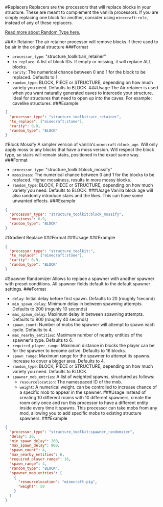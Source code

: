 #Replacers
Replacers are the processors that will replace blocks in your structure. These are meant to complement the vanilla processors. If you are simply replacing one block for another, consider using `minecraft:rule`, instead of any of these replacers. 

[Read more about Random Type here.](doc/random_type.md)

##Air Retainer
The air retainer processor will remove blocks if there used to be air in the original structure
###Format
* `processor_type`: "structure_toolkit:air_retainer"
* `to_replace`: A list of block IDs. If empty or missing, it will replace ALL blocks.
* `rarity`: The numerical chance between 0 and 1 for the block to be replaced. Defaults to 1.
* `random_type`: BLOCK, PIECE or STRUCTURE, depending on how much variety you need. Defaults to BLOCK.
###Usage
The Air retainer is used when you want naturally generated caves to intercede your structure. Ideal for structures that need to open up into the caves. For example: cavelike structures.
###Example
```json
{
  "processor_type": "structure_toolkit:air_retainer",
  "to_replace": ["minecraft:stone"],
  "rarity": 0.9,
  "random_type": "BLOCK"
}
```

#Block Mossify
A simpler version of vanilla's `minecraft:block_age`. Will only apply moss to any blocks that have a moss version. Will respect the block type, so stairs will remain stairs, positioned in the exact same way.
###Format
* `processor_type`: "structure_toolkit:block_mossify"
* `mossiness`: The numerical chance between 0 and 1 for the blocks to be replaced. Higher mossiness, results in more mossy blocks.
* `random_type`: BLOCK, PIECE or STRUCTURE, depending on how much variety you need. Defaults to BLOCK.
###Usage
Vanilla block age will also randomly introduce stairs and the likes. This can have some unwanted effects.
###Example
```json
{
  "processor_type": "structure_toolkit:block_mossify",
  "mossiness": 0.9,
  "random_type": "BLOCK"
}
```

#Gradient Replace
###Format
###Usage
###Example
```json
{
  "processor_type": "structure_toolkit:",
  "to_replace": ["minecraft:stone"],
  "rarity": 0.9,
  "random_type": "BLOCK"
}
```

#Spawner Randomizer
Allows to replace a spawner with another spawner with preset conditions. All spawner fields default to the default spawner settings.
###Format
* `delay`: Initial delay before first spawn. Defaults to 20 (roughly 1second)
* `min_spawn_delay`: Minimum delay in between spawning attempts. Defaults to 200 (roguhly 10 seconds)
* `max_spawn_delay`: Maximum delay in between spawning attempts. Defaults to 800 (roughly 40 seconds)
* `spawn_count`: Number of mobs the spawner will attempt to spawn each cycle. Defaults to 4.
* `max_nearby_entities`: Maximum number of nearby entities of the spawner's type. Defaults to 6.
* `required_player_range`: Maximum distance in blocks the player can be for the spawner to become active. Defaults to 16 blocks.  
* `spawn_range`: Maximum range for the spawner to attempt its spawns. Increase to cover a bigger area. Defaults to 4.
* `random_type`: BLOCK, PIECE or STRUCTURE, depending on how much variety you need. Defaults to BLOCK.
* `spawner_mob_entries`: A list of weighted spawns, structured as follows:
  * `resourcelocation`: The namespaced ID of the mob.
  * `weight`: A numerical weight. can be controlled to increase chance of a specific mob to appear in the spawner.
###Usage
Instead of creating 10 different rooms with 10 different spawners, create the room only once and run this processor to have a different entity inside every time it spawns.
This processor can take mobs from any mod, allowing you to add specific mobs to existing structure spawners.
###Example
```json
{
  "processor_type": "structure_toolkit:spawner_randomizer",
  "delay": 20,
  "min_spawn_delay": 200,
  "max_spawn_delay": 800,
  "spawn_count": 4,
  "max_nearby_entities": 6,
  "required_player_range": 16,
  "spawn_range": 4,
  "random_type": "BLOCK",
  "spawner_mob_entries": [
    {
      "resourcelocation": "minecraft:pig",
      "weight": 50
    }
  ]
}
```
